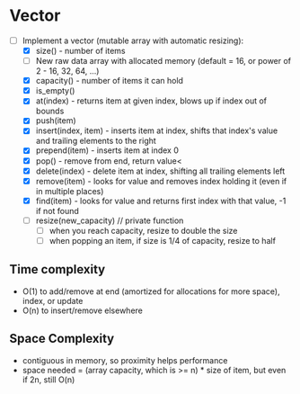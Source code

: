 # Vector

- [ ] Implement a vector (mutable array with automatic resizing):
    - [x] size() - number of items
    - [ ] New raw data array with allocated memory (default = 16, or power of 2 - 16, 32, 64, ...)
    - [x] capacity() - number of items it can hold
    - [x] is_empty()
    - [x] at(index) - returns item at given index, blows up if index out of bounds
    - [x] push(item)
    - [x] insert(index, item) - inserts item at index, shifts that index's value and trailing elements to the right
    - [x] prepend(item) - inserts item at index 0
    - [x] pop() - remove from end, return value<
    - [x] delete(index) - delete item at index, shifting all trailing elements left
    - [x] remove(item) - looks for value and removes index holding it (even if in multiple places)
    - [x] find(item) - looks for value and returns first index with that value, -1 if not found
    - [ ] resize(new_capacity) // private function
        - [ ] when you reach capacity, resize to double the size
        - [ ] when popping an item, if size is 1/4 of capacity, resize to half

## Time complexity
- O(1) to add/remove at end (amortized for allocations for more space), index, or update
- O(n) to insert/remove elsewhere
  
## Space Complexity
- contiguous in memory, so proximity helps performance
- space needed = (array capacity, which is >= n) * size of item, but even if 2n, still O(n)
  